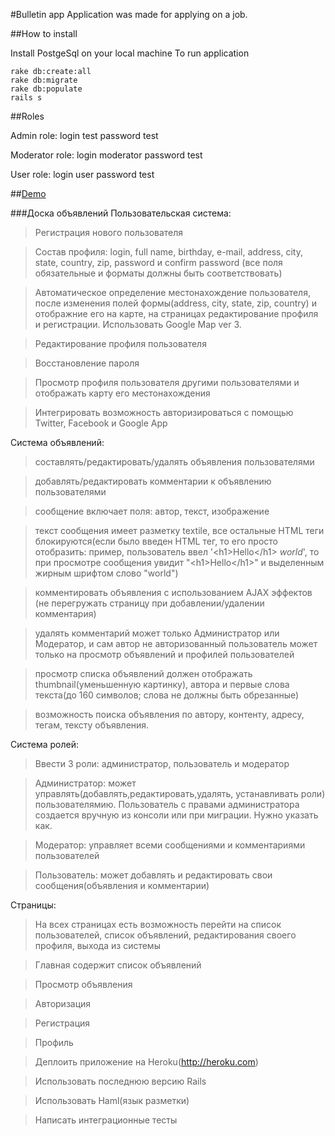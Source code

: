 #Bulletin app
Application was made for applying on a job.

##How to install

Install PostgeSql on your local machine
To run application

    rake db:create:all
    rake db:migrate
    rake db:populate
    rails s
##Roles

Admin role:
login test
password test

Moderator role:
login moderator
password test

User role:
login user
password test

##[Demo]

###Доска объявлений
Пользовательская система:
>Регистрация нового пользователя

>Состав профиля: login, full name, birthday, e-mail, address, city, state, country, zip, password и confirm password (все поля обязательные и форматы должны быть соответствовать)

>Автоматическое определение местонахождение пользователя, после изменения полей формы(address, city, state, zip, country) и отображние его на карте, на страницах редактирование профиля и регистрации. Использовать Google Map ver 3.

>Редактирование профиля пользователя

>Восстановление пароля

>Просмотр профиля пользователя другими пользователями и отображать карту его местонахождения

>Интегрировать возможность авторизироваться с помощью Twitter, Facebook и Google App

Система объявлений:

>составлять/редактировать/удалять объявления пользователями

>добавлять/редактировать комментарии к объявлению пользователями

>сообщение включает поля: автор, текст, изображение

>текст сообщения имеет разметку textile, все остальные HTML теги блокируются(если было введен HTML тег, то его просто отобразить: пример, пользователь ввел '&lt;h1>Hello&lt;/h1> *world*', то при просмотре сообщения увидит "&lt;h1>Hello&lt;/h1>" и выделенным жирным шрифтом слово "world")

>комментировать объявления с использованием AJAX эффектов (не перегружать страницу при добавлении/удалении комментария)

>удалять комментарий может только Администратор или Модератор, и сам автор
не авторизованный пользователь может только на просмотр объявлений и профилей пользователей

>просмотр списка объявлений должен отображать thumbnail(уменьшенную картинку), автора и первые слова текста(до 160 символов; слова не должны быть обрезанные)

>возможность поиска объявления по автору, контенту, адресу, тегам, тексту объявления.

Система ролей:

>Ввести 3 роли: администратор, пользователь и модератор

>Администратор: может управлять(добавлять,редактировать,удалять, устанавливать роли) пользователямию. Пользователь с правами администратора создается вручную из консоли или при миграции. Нужно указать как.

>Модератор: управляет всеми сообщениями и комментариями пользователей

>Пользователь: может добавлять и редактировать свои сообщения(объявления и комментарии)

Страницы:

>На всех страницах есть возможность перейти на список пользователей, список объявлений, редактирования своего профиля, выхода из системы

>Главная содержит список объявлений

>Просмотр объявления

>Авторизация

>Регистрация

>Профиль

>Деплоить приложение на Heroku(http://heroku.com)

>Использовать последнюю версию Rails

>Использовать Haml(язык разметки)

>Написать интеграционные тесты


  [Demo]: http://evening-anchorage-9218.herokuapp.com/
